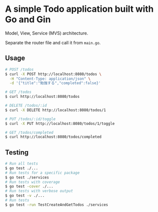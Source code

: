 # A simple Todo application built with Go and Gin

Model, View, Service (MVS) architecture.

Separate the router file and call it from `main.go`.

## Usage

```sh
# POST /todos
$ curl -X POST http://localhost:8080/todos \
  -H "Content-Type: application/json" \
  -d '{"title":"勉強する","completed":false}'

# GET /todos
$ curl http://localhost:8080/todos

# DELETE /todos/:id
$ curl -X DELETE http://localhost:8080/todos/1

# PUT /todos/:id/toggle
$ curl -X PUT http://localhost:8080/todos/1/toggle

# GET /todos/completed
$ curl http://localhost:8080/todos/completed
```

## Testing

```sh
# Run all tests
$ go test ./...
# Run tests for a specific package
$ go test ./services
# Run tests with coverage
$ go test -cover ./...
# Run tests with verbose output
$ go test -v ./...
# Run tests
$ go test -run TestCreateAndGetTodos ./services
```
